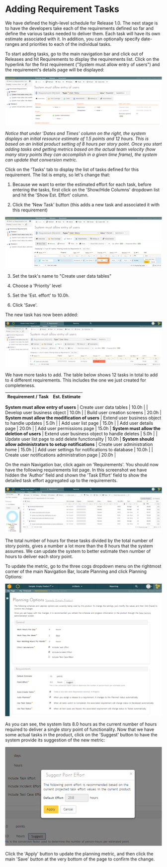 # Adding Requirement Tasks

We have defined the high-level schedule for Release 1.0. The next stage
is to have the developers take each of the requirements defined so far
and define the various tasks needed to deliver them. Each task will have
its own estimate associated with it. In addition, you can optionally
specify date-ranges and priorities to each of the individual tasks.

To start adding tasks, go to the main navigation bar and click out of
Releases and hit Requirements to display the requirements list. Click on
the hyperlink for the first requirement ("System must allow entry of
users") and the requirement's details page will be displayed:

![](img/Adding_Requirement_Tasks_18.png)




*Notice that under 'Dates and Times' column on the right, the system
displays an initial resource estimate of 1.5 points and 12 hours. This
is based on an initial product setting of 8 hours per story point. Once
you start adding tasks and getting metrics based on the actual team
velocity (how many story points they can accomplish in a given time
frame), the system can update that conversion metric.*

Click on the 'Tasks' tab to display the list of tasks defined for this
requirement. The list is empty, so let's change that:

1.  Because we want to enter the estimated effort for each task, before
entering the tasks, first click on the 'Show/Hide Columns' dropdown
list and hit the 'Show Est. Effort' column.

2.  Click the 'New Task' button (this adds a new task and associated it
with this requirement)

![](img/Adding_Requirement_Tasks_19.png)




3.  Set the task's name to "Create user data tables"

4.  Choose a 'Priority' level

5.  Set the 'Est. effort' to 10.0h.

6.  Click 'Save'.

The new task has now been added:

![](img/Adding_Requirement_Tasks_20.png)




We have more tasks to add. The table below shows 12 tasks in total to
add to 4 different requirements. This includes the one we just created
for completeness.

| **Requirement / Task**            | **Est. Estimate**                 |
|-----------------------------------|-----------------------------------|
<td colspan="2"><b>System must allow entry of users</b></td>
| Create user data tables         | 10.0h                             |
| Develop user business object    | 10.0h                             |
| Build user creation screens     | 20.0h                             |
<td colspan="2"><b>System must allow the modification of users</b></td>
| Extend user business object to handle updates | 5.0h                              |
| Add user list page              | 15.0h                             |
| Add user details page           | 20.0h                             |
| Add user permissions page       | 15.0h                             |
<td colspan="2"><b>System must allow the deletion of users</b></td>
| Extend user business object to handle deletes | 5.0h                              |
| Update user list page to add delete functionality   | 10.0h                             |
<td colspan="2"><b>System should allow administrators to setup notifications</b></td>
| Create user administration home  | 15.0h                             |
| Add user settings for notifications to database          | 10.0h                             |
| Create user notifications administration page      | 20.0h                             |

On the main Navigation bar, click again on 'Requirements'. You should
now have the following requirements list page. In this screenshot we
have hidden the 'Author' field and shown the 'Task Effort' field to show
the detailed task effort aggregated up to the requirements.

![](img/Adding_Requirement_Tasks_21.png)




The total number of hours for these tasks divided by the total number of
story points, gives a number a lot more than the 8 hours that the system
assumes. We can update the system to better estimate then number of
hours to deliver each story point.

To update the metric, go to the three cogs dropdown menu on the
rightmost corner of the main Navigation Bar, locate Planning and click
Planning Options:

![](img/Adding_Requirement_Tasks_22.png)




As you can see, the system lists 8.0 hours as the current number of
hours required to deliver a single story point of functionality. Now
that we have some actual tasks in the product, click on the 'Suggest'
button to have the system provide its suggestion of the new metric:

![](img/Adding_Requirement_Tasks_23.png)




Click the 'Apply' button to update the planning metric, and then click
the main 'Save' button at the very bottom of the page to confirm the
change.

